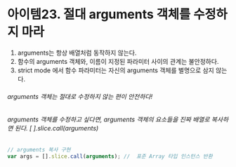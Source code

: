 # 아이템23. 절대 arguments 객체를 수정하지 마라

1. arguments는 항상 배열처럼 동작하지 않는다.
2. 함수의 arguments 객체와, 이름이 지정된 파라미터 사이의 관계는 불안정하다.
3. strict mode 에서 함수 파라미터는 자신의 arguments 객체를 별명으로 삼지 않는다.
 
######  arguments 객체는 절대로 수정하지 않는 편이 안전하다!
######  arguments 객체를 수정하고 싶다면, arguments 객체의 요소들을 진짜 배열로 복사하면 된다. [ ].slice.call(arguments)

```javascript
// arguments 복사 구현
var args = [].slice.call(arguments); //  표준 Array 타입 인스턴스 반환
```
